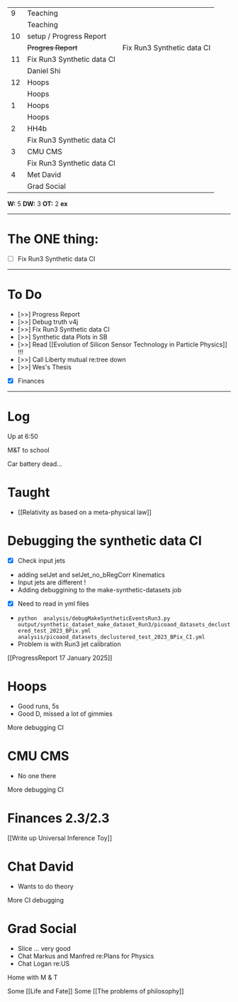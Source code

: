 
|     |                            |                            |
| --- | -------------------------- | -------------------------- |
| 9   | Teaching                   |                            |
|     | Teaching                   |                            |
| 10  | setup / Progress Report    |                            |
|     | ~~Progres Report~~         | Fix Run3 Synthetic data CI |
| 11  | Fix Run3 Synthetic data CI |                            |
|     | Daniel Shi                 |                            |
| 12  | Hoops                      |                            |
|     | Hoops                      |                            |
| 1   | Hoops                      |                            |
|     | Hoops                      |                            |
| 2   | HH4b                       |                            |
|     | Fix Run3 Synthetic data CI |                            |
| 3   | CMU CMS                    |                            |
|     | Fix Run3 Synthetic data CI |                            |
| 4   | Met David                  |                            |
|     | Grad Social                |                            |

**W:** 5 
**DW:** 3
**OT:** 2
**ex** 

---
# The ONE thing: 
- [ ]  Fix Run3 Synthetic data CI

---
# To Do

- [>>] Progress Report
- [>>] Debug truth v4j
- [>>] Fix Run3 Synthetic data CI
- [>>] Synthetic data Plots in SB 
- [>>] Read [[Evolution of Silicon Sensor Technology in Particle Physics]] !!!
- [>>] Call Liberty mutual re:tree down
- [>>] Wes's Thesis
- [x] Finances

---

# Log

Up at 6:50 

M&T to school 

Car battery dead...

# Taught
- [[Relativity as based on a meta-physical law]]


# Debugging the synthetic data CI
- [x] Check input jets
- adding selJet and selJet_no_bRegCorr Kinematics
- Input jets are different ! 
- Adding debuggining to the make-synthetic-datasets job
- [x] Need to read in yml files
- `python  analysis/debugMakeSyntheticEventsRun3.py output/synthetic_dataset_make_dataset_Run3/picoaod_datasets_declustered_test_2023_BPix.yml analysis/picoaod_datasets_declustered_test_2023_BPix_CI.yml`
- Problem is with Run3 jet calibration


[[ProgressReport 17 January 2025]]


# Hoops 
- Good runs, 5s 
- Good D, missed a lot of gimmies

More debugging CI

# CMU CMS
- No one there

More debugging CI

# Finances 2.3/2.3

[[Write up Universal Inference Toy]]

# Chat David
- Wants to do theory

More CI debugging

# Grad Social
- Slice ... very good
- Chat Markus and Manfred re:Plans for Physics 
- Chat Logan re:US 

Home with M & T 

Some [[Life and Fate]]
Some [[The problems of philosophy]]
